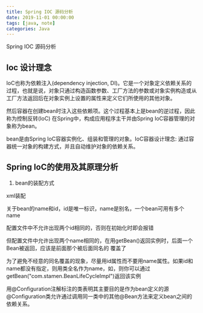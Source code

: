 ```yaml
---
title: Spring IOC 源码分析
date: 2019-11-01 00:00:00
tags: [java, note]
categories: Java
---
```


Spring IOC 源码分析

<!-- more -->

## Ioc 设计理念

IoC也称为依赖注⼊(dependency injection, DI)。它是⼀个对象定义依赖关系的过程，也就是说，对象只通过构造函数参数、⼯⼚⽅法的参数或对象实例构造或从⼯⼚⽅法返回后在对象实例上设置的属性来定义它们所使⽤的其他对象。

然后容器在创建bean时注⼊这些依赖项。这个过程基本上是bean的逆过程，因此称为控制反转(IoC) 在Spring中，构成应⽤程序主⼲并由Spring IoC容器管理的对象称为bean。

bean是由Spring IoC容器实例化、组装和管理的对象。IoC容器设计理念: 通过容器统⼀对象的构建⽅式，并且⾃动维护对象的依赖关系。

## Spring IoC的使⽤及其原理分析

1. bean的装配方式

xml装配

关于bean的name和id，id是唯一标识，name是别名，一个bean可用有多个name

配置文件中不允许出现两个id相同的，否则在初始化时即会报错

但配置文件中允许出现两个name相同的，在用getBean()返回实例时，后面一个Bean被返回，应该是前面那个被后面同名的 覆盖了

为了避免不经意的同名覆盖的现象，尽量用id属性而不要用name属性。如果id和name都没有指定，则用类全名作为name，如，则你可以通过getBean("com.stamen.BeanLifeCycleImpl")返回该实例



用@Configuration注解标注的类表明其主要目的是作为bean定义的源
@Configuration类允许通过调用同一类中的其他@Bean方法来定义bean之间的依赖关系。